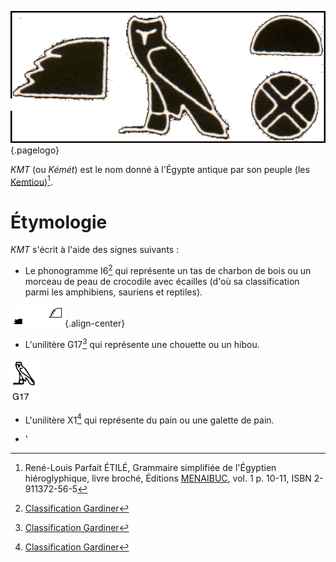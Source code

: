 <!-- TITLE: KMT / Égypte pharaonique antique -->
<!-- SUBTITLE: L'Égypte pharaonique antique : KMT -->

![Kmt](/uploads/ecriture/kmt.png "Kmt"){.pagelogo}

*KMT* (ou *Kémét*) est le nom donné à l'Égypte antique par son peuple (les [Kemtiou](http://leremsesh.com/peuple/kemtiou))[^1].
# Étymologie
*KMT* s'écrit à l'aide des signes suivants :
* Le phonogramme I6[^2] qui représente un tas de charbon de bois ou un morceau de peau de crocodile avec écailles (d'où sa classification parmi les amphibiens, sauriens et reptiles).

![Signe I 6](/uploads/ecriture/signe-i-6.png "Signe I 6"){.align-center}

* L'unilitère G17[^2] qui représente une chouette ou un hibou.

![Signe G 17](/uploads/ecriture/signe-g-17.png "Signe G 17")

* L'unilitère X1[^2] qui représente du pain ou une galette de pain.



* '

<!-- Sources -->
[^1]:René-Louis Parfait ÉTILÉ, Grammaire simplifiée de l'Égyptien hiéroglyphique, livre broché, Éditions [MENAIBUC](http://www.menaibuc.com/), vol. 1 p. 10-11, ISBN 2-911372-56-5
[^2]:[Classification Gardiner](/ecriture/classification-gardiner)